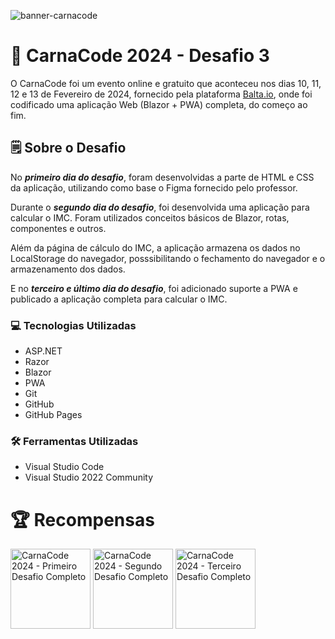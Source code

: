 ![banner-carnacode](https://github.com/balta-io/carnacode-balta-2024-desafio-01/assets/965305/b8cc442c-d64f-4dd1-9414-7fc896b47183)

# 🎉 CarnaCode 2024 - Desafio 3
O CarnaCode foi um evento online e gratuito que aconteceu nos dias 10, 11, 12 e 13 de Fevereiro de 2024, fornecido pela plataforma [Balta.io](https://balta.io/), onde foi codificado uma aplicação Web (Blazor + PWA) completa, do começo ao fim.



## 🗒️ Sobre o Desafio
No ***primeiro dia do desafio***, foram desenvolvidas a parte de HTML e CSS da aplicação, utilizando como base o Figma fornecido pelo professor.

Durante o ***segundo dia do desafio***, foi desenvolvida uma aplicação para calcular o IMC. Foram utilizados conceitos básicos de Blazor, rotas, componentes e outros.

Além da página de cálculo do IMC, a aplicação armazena os dados no LocalStorage do navegador, posssibilitando o fechamento do navegador e o armazenamento dos dados.

E no ***terceiro e último dia do desafio***, foi adicionado suporte a PWA e publicado a aplicação completa para calcular o IMC.

### 💻 Tecnologias Utilizadas
* ASP.NET
* Razor
* Blazor
* PWA
* Git
* GitHub
* GitHub Pages

### 🛠️ Ferramentas Utilizadas
* Visual Studio Code
* Visual Studio 2022 Community

# 🏆 Recompensas

<img src="https://baltaio.blob.core.windows.net/temp/carnacode-badge-desafio-01.png" alt="CarnaCode 2024 - Primeiro Desafio Completo" width="128" />
<img src="https://baltaio.blob.core.windows.net/temp/carnacode-badge-desafio-02.png" alt="CarnaCode 2024 - Segundo Desafio Completo" width="128" />
<img src="https://baltaio.blob.core.windows.net/temp/carnacode-badge-desafio-03.png" alt="CarnaCode 2024 - Terceiro Desafio Completo" width="128" />
